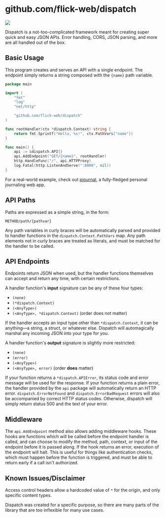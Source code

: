 # github.com/flick-web/dispatch

[![](https://img.shields.io/badge/godoc-reference-5272B4.svg)](https://godoc.org/github.com/flick-web/dispatch)

Dispatch is a not-too-complicated framework meant for creating super quick and easy JSON APIs. Error handling, CORS, JSON parsing, and more are all handled out of the box.

## Basic Usage

This program creates and serves an API with a single endpoint. The endpoint simply returns a string composed with the `{name}` path variable.

```go
package main

import (
	"fmt"
	"log"
	"net/http"

	"github.com/flick-web/dispatch"
)

func rootHandler(ctx *dispatch.Context) string {
	return fmt.Sprintf("Hello, %s!", ctx.PathVars["name"])
}

func main() {
	api := &dispatch.API{}
	api.AddEndpoint("GET/{name}", rootHandler)
	http.HandleFunc("/", api.HTTPProxy)
	log.Fatal(http.ListenAndServe(":8000", nil))
}
```

For a real-world example, check out [pjournal](https://github.com/olafal0/pjournal), a fully-fledged personal journaling web app.

## API Paths

Paths are expressed as a simple string, in the form:

`METHOD/path/{pathvar}`

Any path variables in curly braces will be automatically parsed and provided to handler functions in the `dispatch.Context.PathVars` map. Any path elements not in curly braces are treated as literals, and must be matched for the handler to be called.

## API Endpoints

Endpoints return JSON when used, but the handler functions themselves can accept and return any time, with certain restrictions.

A handler function's **input** signature can be any of these four types:

- `(none)`
- `(*dispatch.Context)`
- `(<AnyType>)`
- `(<AnyType>, *dispatch.Context)` (order does not matter)

If the handler accepts an input type other than `*dispatch.Context`, it can be anything—a string, a struct, or whatever else. Dispatch will automagically marshal any incoming JSON into your type for you.

A handler function's **output** signature is slightly more restricted:

- `(none)`
- `(error)`
- `(<AnyType>)`
- `(<AnyType>, error)` (order **does** matter)

If your function returns a `*dispatch.APIError`, its status code and error message will be used for the response. If your function returns a plain error, the handler provided by the `api` package will automatically return an HTTP error. `dispatch.ErrorNotFound` and `dispatch.ErrorBadRequest` errors will also be accompanied by correct HTTP status codes. Otherwise, dispatch will simply return status 500 and the text of your error.

## Middleware

The `api.AddEndpoint` method also allows adding middleware hooks. These hooks are functions which will be called before the endpoint handler is called, and can choose to modify the method, path, context, or input of the endpoint before it is passed along. If the hook returns an error, execution of the endpoint will halt. This is useful for things like authentication checks, which must happen before the function is triggered, and must be able to return early if a call isn't authorized.

## Known Issues/Disclaimer

Access control headers allow a hardcoded value of `*` for the origin, and only specific content types.

Dispatch was created for a specific purpose, so there are many parts of the library that are too inflexible for many use cases.

